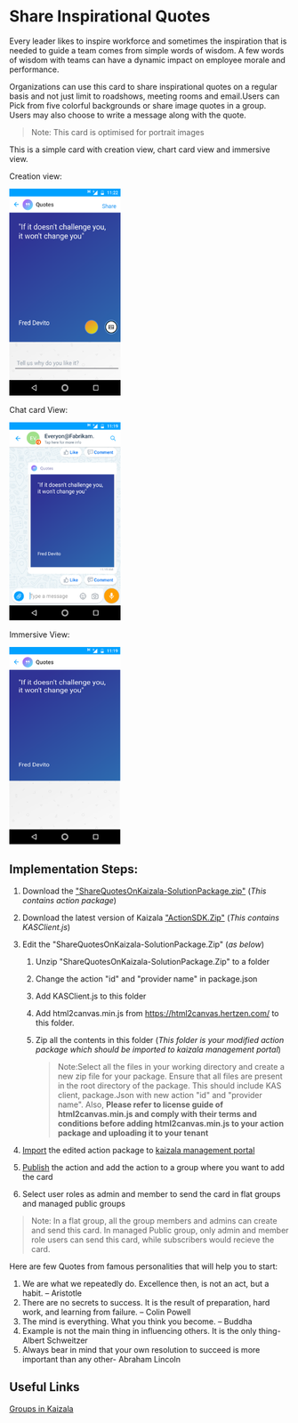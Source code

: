 # Share Inspirational Quotes

Every leader likes to inspire workforce and sometimes the inspiration that is needed to guide a team comes from simple words of wisdom. A few words of wisdom with teams can have a dynamic impact on employee morale and performance. 

Organizations can use this card to share inspirational quotes on a regular basis and not just limit to roadshows, meeting rooms and email.Users can Pick from five colorful backgrounds or share image quotes in a group. Users may also choose to write a message along with the quote. 

> Note: This card is optimised for portrait images 

This is a simple card with creation view, chart card view and immersive view.

Creation view:

<img src="InspirationalQuotes@WorkplaceImages/1.png" alt="Chat card view Logo" width="200" />

Chat card View:

<img src="InspirationalQuotes@WorkplaceImages/2.png" alt="Chat card view Logo" width="200" />

Immersive View:

<img src="InspirationalQuotes@WorkplaceImages/3.png" alt="Chat card view Logo" width="200" />

## Implementation Steps:
1. Download the ["ShareQuotesOnKaizala-SolutionPackage.zip"](https://github.com/MicrosoftDocs/kaizala-docs/blob/master/Articles/BusinessSolutions/Life%40Work/InspirationalQuotes%40Workplace/ShareQuotesOnKaizala-SolutionPackage.zip) (*This contains action package*)
2. Download the latest version of Kaizala ["ActionSDK.Zip"](https://manage.kaiza.la/MiniApps/DownloadSDK) (*This contains KASClient.js*)
3. Edit the "ShareQuotesOnKaizala-SolutionPackage.Zip" (*as below*)
   1. Unzip "ShareQuotesOnKaizala-SolutionPackage.Zip" to a folder
   2. Change the action "id" and "provider name" in package.json
   3. Add KASClient.js to this folder 
   4. Add html2canvas.min.js from https://html2canvas.hertzen.com/ to this folder.
   5. Zip all the contents in this folder (*This folder is your modified action package which should be imported to kaizala management portal*)	
       
      > Note:Select all the files in your working directory and create a new zip file for your package. Ensure that all files are present in the root directory of the package. This should include KAS client, package.Json with new action "id" and "provider name". Also, **Please refer to license guide of html2canvas.min.js and comply with their terms and conditions before adding html2canvas.min.js to your  action package and uploading it to your tenant**
       
4. [Import](https://docs.microsoft.com/en-us/kaizala/actions/publish#import-kaizala-action) the edited action package to [kaizala management portal](https://manage.kaiza.la/)
5. [Publish](https://docs.microsoft.com/en-us/kaizala/actions/publish) the action and add the action to a group where you want to add the card
6. Select user roles as admin and member to send the card in flat groups and managed public groups

> Note: In a flat group, all the group members and admins can create and send this card. In managed Public group, only admin and member role users can send this card, while subscribers would recieve the card.

Here are few Quotes from famous personalities that will help you to start:

 1. We are what we repeatedly do. Excellence then, is not an act, but a habit. – Aristotle
 2. There are no secrets to success. It is the result of preparation, hard work, and learning from failure. – Colin Powell
 3. The mind is everything. What you think you become. – Buddha
 4. Example is not the main thing in influencing others. It is the only thing- Albert Schweitzer
 5. Always bear in mind that your own resolution to succeed is more important than any other- Abraham Lincoln

## Useful Links

[Groups in Kaizala](https://docs.microsoft.com/en-us/kaizala/partnerdocs/groupsinkaizala)
